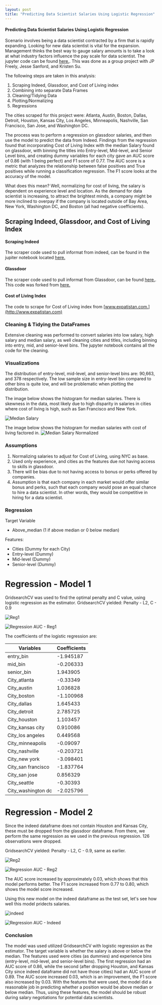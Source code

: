 ```yaml
---
layout: post
title: "Predicting Data Scientist Salaries Using Logistic Regression"
---
```


#### Predicting Data Scientist Salaries Using Logistic Regression

Scenario involves being a data scientist contracted by a firm that is rapidly expanding. Looking for new data scientist is vital for the expansion. Management thinks the best way to gauge salary amounts is to take a look at what industry factors influence the pay scale for data scientist. The jupyter code can be found [here.](https://github.com/adalal80/GA-DSI/blob/master/projects/projects-weekly/project-04/scraping-project-4-starter_JPF.ipynb). This was done as a group project with JP Freely, Jesse Sanford, and Kristen Su.

The following steps are taken in this analysis:

1. Scraping Indeed, Glassdoor, and Cost of Living index
2. Combining into separate Data Frames
3. Cleaning/Tidying Data
4. Plotting/Normalizing
5. Regressions

The cities scraped for this project were: Atlanta, Austin, Boston, Dallas, Detroit, Houston, Kansas City, Los Angeles, Minneapolis, Nashville, San Francisco, San Jose, and Washington DC.

The process was to perform a regression on glassdoor salaries, and then use the model to predict the data from Indeed. Findings from the regression found that incorporating Cost of Living Index with the median Salary found on glassdoor, with binning the titles into Entry-level, Mid-level, and Senior Level bins, and creating dummy variables for each city gave an AUC score of 0.86 (with 1 being perfect) and F1 score of 0.77. The AUC score is a metric that analyzes the relationship between false positives and True positives while running a classification regression. The F1 score looks at the accuracy of the model. 

What does this mean? Well, normalizing for cost of living, the salary is dependent on experience level and location. As the demand for data scientist is increasing, to attract the brightest minds, a company might be more inclined to overpay if the company is located outside of Bay Area, New York, Washington DC, and Boston (all had negative coefficients).

## Scraping Indeed, Glassdoor, and Cost of Living Index

#### Scraping Indeed

The scraper code used to pull informat from indeed, can be found in the jupiter notebook located [here.](https://github.com/adalal80/GA-DSI/blob/master/projects/projects-weekly/project-04/webscraping_indeed.py)

#### Glassdoor

The scraper code used to pull informat from Glassdoor, can be found [here.](https://github.com/adalal80/GA-DSI/blob/master/projects/projects-weekly/project-04/glassdoor-salary-scraper-master/scraper.py). This code was forked from [here.](https://github.com/ashalan/glassdoor-salary-scraper)

#### Cost of Living Index

The code to scrape for Cost of Living index from [www.expatistan.com.](http://www.expatistan.com)

### Cleaning & Tidying the DataFrames

Extensive cleaning was performed to convert salaries into low salary, high salary and median salary, as well cleaning cities and titles, including binning into entry, mid, and senior-level bins. The jupyter notebook contains all the code for the cleaning.

### Visualizations

The distribution of entry-level, mid-level, and senior-level bins are: 90,663, and 378 respectively. The low sample size in entry-level bin compared to other bins is quite  low, and will be problematic when plotting the distribution.

The image below shows the histogram for median salaries. There is skewness in the data, most likely due to high disparity in salaries in cities where cost of living is high, such as San Francisco and New York.

![Median Salary](https://github.com/adalal80/adalal80.github.io/blob/master/images/Salary_Histogram.png?raw=true)


The image below shows the histogram for median salaries with cost of living factored in. 
![Median Salary Normalized](https://github.com/adalal80/adalal80.github.io/blob/master/images/Salary_Histogram_norm.png?raw=true)


### Assumptions

1) Normalizing salaries to adjust for Cost of Living, using NYC as base.
2) Used only experience, and cities as the features due not having access to skills in glassdoor.
3) There will be bias due to not having access to bonus or perks offered by companies.
4) Assumption is that each company in each market would offer similar bonus and perks, such that each company would pose an equal chance to hire a data scientist. In other words, they would be competitive in hiring for a data scientist.

### Regression

Target Variable

* Above_median (1 if above median or 0 below median)

Features:

* Cities (Dummy for each City)
* Entry-level (Dummy)
* Mid-level (Dummy)
* Senior-level (Dummy)


# Regression - Model 1

GridsearchCV was used to find the optimal penalty and C value, using logistic regression as the estimator.
GridsearchCV yielded: Penalty - L2, C - 0.9

![Reg1](https://github.com/adalal80/adalal80.github.io/blob/master/images/proj4%20-%20Regression%201.png?raw=true)


![Regression AUC - Reg1](https://github.com/adalal80/adalal80.github.io/blob/master/images/AUC_reg1.png?raw=true)

The coefficients of the logistic regression are:

| Variables          | Coefficients | 
|--------------------|--------------| 
| entry_bin          | -1.945187    | 
| mid_bin            | -0.206333    | 
| senior_bin         | 1.943905     | 
| City_atlanta       | -0.33349     | 
| City_austin        | 1.036828     | 
| City_boston        | -1.100968    | 
| City_dallas        | 1.645433     | 
| City_detroit       | 2.785725     | 
| City_houston       | 1.103457     | 
| City_kansas city   | 0.910086     | 
| City_los angeles   | 0.449568     | 
| City_minneapolis   | -0.09097     | 
| City_nashville     | -0.203721    | 
| City_new york      | -3.098401    | 
| City_san francisco | -1.837764    | 
| City_san jose      | 0.856329     | 
| City_seattle       | -0.30393     | 
| City_washington dc | -2.025796    | 
 

# Regression - Model 2

Since the indeed dataframe does not contain Houston and Kansas City, these must be dropped from the glassdoor dataframe. From there, we perform the same regression as we used in the previous regression. 126 observations were dropped.

GridsearchCV yielded: Penalty - L2, C - 0.9, same as earlier.

![Reg2](https://github.com/adalal80/adalal80.github.io/blob/master/images/proj4%20-%20Regression%202.png?raw=true)

![Regression AUC - Reg2](https://github.com/adalal80/adalal80.github.io/blob/master/images/AUC_reg2.png?raw=true)

The AUC score increased by approximately 0.03, which shows that this model performs better. The F1 score increased from 0.77 to 0.80, which shows the model score increased.

Using this new model  on the indeed dataframe as the test set, let's see how well this model pridects salaries.

![indeed](https://github.com/adalal80/adalal80.github.io/blob/master/images/Proj4%20-%20Indeed.png?raw=true)


![Regression AUC - Indeed](https://github.com/adalal80/adalal80.github.io/blob/master/images/AUC_reg_indeed.png?raw=true)

### Conclusion

The model was used utilized GridsearchCV with logistic regression as the estimator. The target variable is whether the salary is above or below the median. The features used were cities (as dummies) and experience bins (entry-level, mid-level, and senior-level bins). The first regression had an AUC score of 0.86, while the second (after dropping Houston, and Kansas City since indeed dataframe did not have those cities) had an AUC score of 0.89. The AUC score increased 0.03, which is an improvement, the F1 score also increased by 0.03. With the features that were used, the model did a reasonable job in predicting whether a position would be above median or below median. Thus, using these features, the model should be robust during salary negotiations for potential data scientists.
